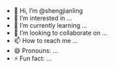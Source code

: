 - 👋 Hi, I’m @shengjianling
- 👀 I’m interested in ...
- 🌱 I’m currently learning ...
- 💞️ I’m looking to collaborate on ...
- 📫 How to reach me ...
- 😄 Pronouns: ...
- ⚡ Fun fact: ...

<!---
shengjianling/shengjianling is a ✨ special ✨ repository because its `README.md` (this file) appears on your GitHub profile.
You can click the Preview link to take a look at your changes.
--->
